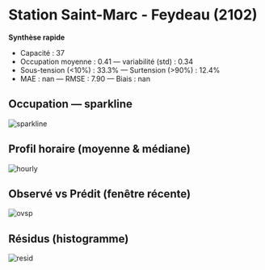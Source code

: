 # Station Saint-Marc - Feydeau (2102)

**Synthèse rapide**
- Capacité : 37
- Occupation moyenne : 0.41 — variabilité (std) : 0.34
- Sous-tension (<10%) : 33.3% — Surtension (>90%) : 12.4%
- MAE : nan — RMSE : 7.90 — Biais : nan

## Occupation — sparkline
![sparkline](/assets/figs/stations/2102/sparkline.png)

## Profil horaire (moyenne & médiane)
![hourly](/assets/figs/stations/2102/hourly.png)

## Observé vs Prédit (fenêtre récente)
![ovsp](/assets/figs/stations/2102/obs_vs_pred.png)

## Résidus (histogramme)
![resid](/assets/figs/stations/2102/residual_hist.png)